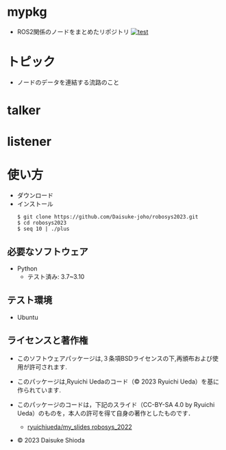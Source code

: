 # mypkg
* ROS2関係のノードをまとめたリポジトリ
[![test](https://github.com/Daisuke-joho/robosys2023/actions/workflows/test.yml/badge.svg)](https://github.com/Daisuke-joho/robosys2023/actions/workflows/test.yml)
# トピック
* ノードのデータを連結する流路のこと
# talker

# listener

# 使い方
* ダウンロード
* インストール
  ```
  $ git clone https://github.com/Daisuke-joho/robosys2023.git
  $ cd robosys2023
  $ seq 10 | ./plus
  ```

## 必要なソフトウェア
* Python
  * テスト済み: 3.7~3.10

## テスト環境
* Ubuntu

## ライセンスと著作権
* このソフトウェアパッケージは,３条項BSDライセンスの下,再頒布および使用が許可されます.

* このパッケージは,Ryuichi Uedaのコード（© 2023 Ryuichi Ueda）を基に作られています.
* このパッケージのコードは，下記のスライド（CC-BY-SA 4.0 by Ryuichi Ueda）のものを，本人の許可を得て自身の著作としたものです．
  * [ryuichiueda/my_slides robosys_2022](https://github.com/ryuichiueda/my_slides/tree/master/robosys_2022)
* © 2023 Daisuke Shioda
